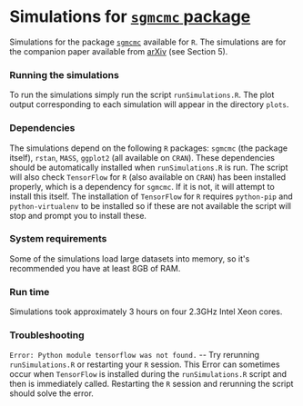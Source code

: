 # Simulations for [`sgmcmc` package](https://github.com/STOR-i/sgmcmc)

Simulations for the package [`sgmcmc`](https://github.com/STOR-i/sgmcmc) available for `R`. The simulations are for the companion paper available from [arXiv](https://arxiv.org) (see Section 5).


### Running the simulations

To run the simulations simply run the script `runSimulations.R`. The plot output corresponding to each simulation will appear in the directory `plots`.


### Dependencies

The simulations depend on the following `R` packages: `sgmcmc` (the package itself), `rstan`, `MASS`, `ggplot2` (all available on `CRAN`). These dependencies should be automatically installed when `runSimulations.R` is run. The script will also check `TensorFlow` for `R` (also available on `CRAN`) has been installed properly, which is a dependency for `sgmcmc`. If it is not, it will attempt to install this itself. The installation of `TensorFlow` for `R` requires `python-pip` and `python-virtualenv` to be installed so if these are not available the script will stop and prompt you to install these.


### System requirements

Some of the simulations load large datasets into memory, so it's recommended you have at least 8GB of RAM.


### Run time

Simulations took approximately 3 hours on four 2.3GHz Intel Xeon cores.


### Troubleshooting

`Error: Python module tensorflow was not found.` -- Try rerunning `runSimulations.R` or restarting your `R` session. This Error can sometimes occur when `TensorFlow` is installed during the `runSimulations.R` script and then is immediately called. Restarting the `R` session and rerunning the script should solve the error.
